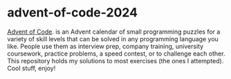 # advent-of-code-2024
[Advent of Code](https://adventofcode.com/2024/about).
is an Advent calendar of small programming puzzles for a variety of skill levels that can be solved in any programming language you like. People use them as interview prep, company training, university coursework, practice problems, a speed contest, or to challenge each other.
This repository holds my solutions to most exercises (the ones I attempted).
Cool stuff, enjoy!
